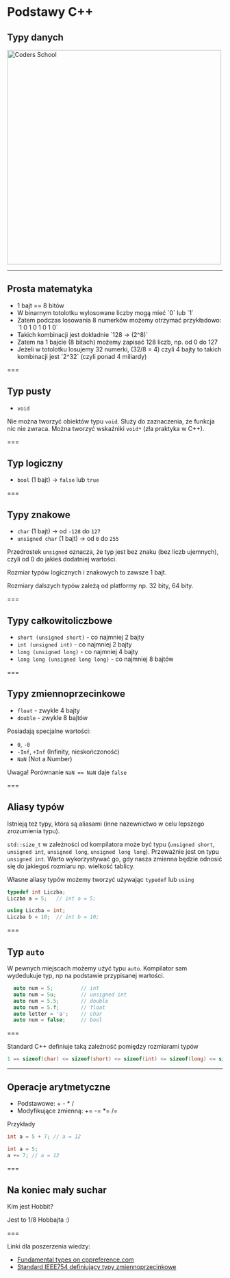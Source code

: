 <!-- .slide: data-background="#111111" -->
# Podstawy C++

## Typy danych

<!-- ![Coders School](../img/coders_school_logo.png "Coders School") <!-- .element: class="plain" width="500" -->

<a href="https://coders.school">
    <img width="500" data-src="../img/coders_school_logo.png" alt="Coders School" class="plain">
</a>

---

## Prosta matematyka

* <!-- .element: class="fragment fade-in" --> 1 bajt == 8 bitów
* <!-- .element: class="fragment fade-in" --> W binarnym totolotku wylosowane liczby mogą mieć `0` lub `1`
* <!-- .element: class="fragment fade-in" --> Zatem podczas losowania 8 numerków możemy otrzymać przykładowo: `1 0 1 0 1 0 1 0`
* <!-- .element: class="fragment fade-in" --> Takich kombinacji jest dokładnie `128 -> (2^8)`
* <!-- .element: class="fragment fade-in" --> Zatem na 1 bajcie (8 bitach) możemy zapisać 128 liczb, np. od 0 do 127
* <!-- .element: class="fragment fade-in" --> Jeżeli w totolotku losujemy 32 numerki, (32/8 = 4) czyli 4 bajty to takich kombinacji jest `2^32` (czyli ponad 4 miliardy)

===

## Typ pusty

* `void`

Nie można tworzyć obiektów typu `void`. Służy do zaznaczenia, że funkcja nic nie zwraca.
Można tworzyć wskaźniki `void*` (zła praktyka w C++).

===

## Typ logiczny

* `bool` (1 bajt) -> `false` lub `true`

===

## Typy znakowe

* `char` (1 bajt) -> od `-128` do `127`
* `unsigned char` (1 bajt) -> od `0` do `255`

Przedrostek `unsigned` oznacza, że typ jest bez znaku (bez liczb ujemnych), czyli od 0 do jakieś dodatniej wartości.

Rozmiar typów logicznych i znakowych to zawsze 1 bajt.

Rozmiary dalszych typów zależą od platformy np. 32 bity, 64 bity.

===

## Typy całkowitoliczbowe

* `short (unsigned short)` - co najmniej 2 bajty
* `int (unsigned int)` - co najmniej 2 bajty
* `long (unsigned long)` - co najmniej 4 bajty
* `long long (unsigned long long)` - co najmniej 8 bajtów

===

## Typy zmiennoprzecinkowe

* `float` - zwykle 4 bajty
* `double` - zwykle 8 bajtów

Posiadają specjalne wartości:

* `0`, `-0`
* `-Inf`, `+Inf` (Infinity, nieskończoność)
* `NaN` (Not a Number)

Uwaga! Porównanie `NaN == NaN` daje `false`

===

## Aliasy typów

Istnieją też typy, która są aliasami (inne nazewnictwo w celu lepszego zrozumienia typu).

`std::size_t` w zależności od kompilatora może być typu (`unsigned short`, `unsigned int`, `unsigned long`, `unsigned long long`). Przeważnie jest on typu `unsigned int`. Warto wykorzystywać go, gdy nasza zmienna będzie odnosić się do jakiegoś rozmiaru np. wielkość tablicy.

Własne aliasy typów możemy tworzyć używając `typedef` lub `using`

```cpp
typedef int Liczba;
Liczba a = 5;   // int a = 5;

using Liczba = int;
Liczba b = 10;  // int b = 10;
```

===

## Typ `auto`

W pewnych miejscach możemy użyć typu `auto`. Kompilator sam wydedukuje typ, np na podstawie przypisanej wartości.

```cpp
  auto num = 5;         // int
  auto num = 5u;        // unsigned int
  auto num = 5.5;       // double
  auto num = 5.f;       // float
  auto letter = 'a';    // char
  auto num = false;     // bool
```

===

Standard C++ definiuje taką zależność pomiędzy rozmiarami typów

```cpp
1 == sizeof(char) <= sizeof(short) <= sizeof(int) <= sizeof(long) <= sizeof(long long)
```

---

## Operacje arytmetyczne

* Podstawowe: + - * /
* Modyfikujące zmienną: += -= *= /=
  
Przykłady

```cpp
int a = 5 + 7; // a = 12
```

```cpp
int a = 5;
a += 7; // a = 12
```

===

## Na koniec mały suchar

Kim jest Hobbit? <!-- .element: class="fragment fade-in" -->

Jest to 1/8 Hobbajta :) <!-- .element: class="fragment fade-in" -->

===

Linki dla poszerzenia wiedzy:

* [Fundamental types on cppreference.com](https://en.cppreference.com/w/cpp/language/types)
* [Standard IEEE754 definiujący typy zmiennoprzecinkowe](https://en.wikipedia.org/wiki/IEEE_754)
